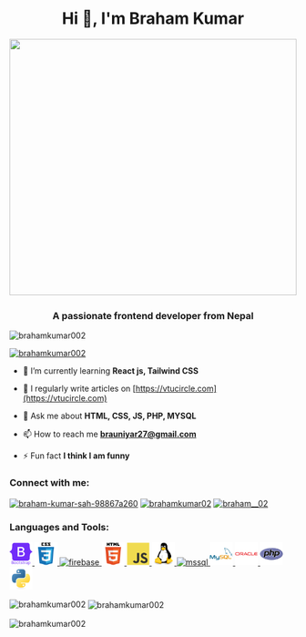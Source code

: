 <h1 align="center">Hi 👋, I'm Braham Kumar</h1>
<img src="https://miro.medium.com/v2/resize:fit:1358/1*yw0TnheAGN-LPneDaTlaxw.gif" height="450" width="100%" align-t-item="center"></img>
<h3 align="center">A passionate frontend developer from Nepal</h3>

<p align="left"> <img src="https://komarev.com/ghpvc/?username=brahamkumar002&label=Profile%20views&color=0e75b6&style=flat" alt="brahamkumar002" /> </p>

<p align="left"> <a href="https://github.com/ryo-ma/github-profile-trophy"><img src="https://github-profile-trophy.vercel.app/?username=brahamkumar002" alt="brahamkumar002" /></a> </p>

- 🌱 I’m currently learning **React js, Tailwind CSS**

- 📝 I regularly write articles on [https://vtucircle.com](https://vtucircle.com)

- 💬 Ask me about **HTML, CSS, JS, PHP, MYSQL**

- 📫 How to reach me **brauniyar27@gmail.com**

- ⚡ Fun fact **I think I am funny**

<h3 align="left">Connect with me:</h3>
<p align="left">
<a href="https://linkedin.com/in/braham-kumar-sah-98867a260" target="blank"><img align="center" src="https://raw.githubusercontent.com/rahuldkjain/github-profile-readme-generator/master/src/images/icons/Social/linked-in-alt.svg" alt="braham-kumar-sah-98867a260" height="30" width="40" /></a>
<a href="https://fb.com/brahamkumar02" target="blank"><img align="center" src="https://raw.githubusercontent.com/rahuldkjain/github-profile-readme-generator/master/src/images/icons/Social/facebook.svg" alt="brahamkumar02" height="30" width="40" /></a>
<a href="https://instagram.com/braham__02" target="blank"><img align="center" src="https://raw.githubusercontent.com/rahuldkjain/github-profile-readme-generator/master/src/images/icons/Social/instagram.svg" alt="braham__02" height="30" width="40" /></a>
</p>

<h3 align="left">Languages and Tools:</h3>
<p align="left"> <a href="https://getbootstrap.com" target="_blank" rel="noreferrer"> <img src="https://raw.githubusercontent.com/devicons/devicon/master/icons/bootstrap/bootstrap-plain-wordmark.svg" alt="bootstrap" width="40" height="40"/> </a> <a href="https://www.w3schools.com/css/" target="_blank" rel="noreferrer"> <img src="https://raw.githubusercontent.com/devicons/devicon/master/icons/css3/css3-original-wordmark.svg" alt="css3" width="40" height="40"/> </a> <a href="https://firebase.google.com/" target="_blank" rel="noreferrer"> <img src="https://www.vectorlogo.zone/logos/firebase/firebase-icon.svg" alt="firebase" width="40" height="40"/> </a> <a href="https://www.w3.org/html/" target="_blank" rel="noreferrer"> <img src="https://raw.githubusercontent.com/devicons/devicon/master/icons/html5/html5-original-wordmark.svg" alt="html5" width="40" height="40"/> </a> <a href="https://developer.mozilla.org/en-US/docs/Web/JavaScript" target="_blank" rel="noreferrer"> <img src="https://raw.githubusercontent.com/devicons/devicon/master/icons/javascript/javascript-original.svg" alt="javascript" width="40" height="40"/> </a> <a href="https://www.linux.org/" target="_blank" rel="noreferrer"> <img src="https://raw.githubusercontent.com/devicons/devicon/master/icons/linux/linux-original.svg" alt="linux" width="40" height="40"/> </a> <a href="https://www.microsoft.com/en-us/sql-server" target="_blank" rel="noreferrer"> <img src="https://www.svgrepo.com/show/303229/microsoft-sql-server-logo.svg" alt="mssql" width="40" height="40"/> </a> <a href="https://www.mysql.com/" target="_blank" rel="noreferrer"> <img src="https://raw.githubusercontent.com/devicons/devicon/master/icons/mysql/mysql-original-wordmark.svg" alt="mysql" width="40" height="40"/> </a> <a href="https://www.oracle.com/" target="_blank" rel="noreferrer"> <img src="https://raw.githubusercontent.com/devicons/devicon/master/icons/oracle/oracle-original.svg" alt="oracle" width="40" height="40"/> </a> <a href="https://www.php.net" target="_blank" rel="noreferrer"> <img src="https://raw.githubusercontent.com/devicons/devicon/master/icons/php/php-original.svg" alt="php" width="40" height="40"/> </a> <a href="https://www.python.org" target="_blank" rel="noreferrer"> <img src="https://raw.githubusercontent.com/devicons/devicon/master/icons/python/python-original.svg" alt="python" width="40" height="40"/> </a> </p>

<p><img align="left" src="https://github-readme-stats.vercel.app/api/top-langs?username=brahamkumar002&show_icons=true&locale=en&layout=compact" alt="brahamkumar002" /></p>

<p>&nbsp;<img align="center" src="https://github-readme-stats.vercel.app/api?username=brahamkumar002&show_icons=true&locale=en" alt="brahamkumar002" /></p>

<p><img align="center" src="https://github-readme-streak-stats.herokuapp.com/?user=brahamkumar002&" alt="brahamkumar002" /></p>
